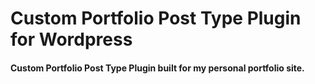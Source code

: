# Custom Portfolio Post Type Plugin for Wordpress

#### Custom Portfolio Post Type Plugin built for my personal portfolio site. 
